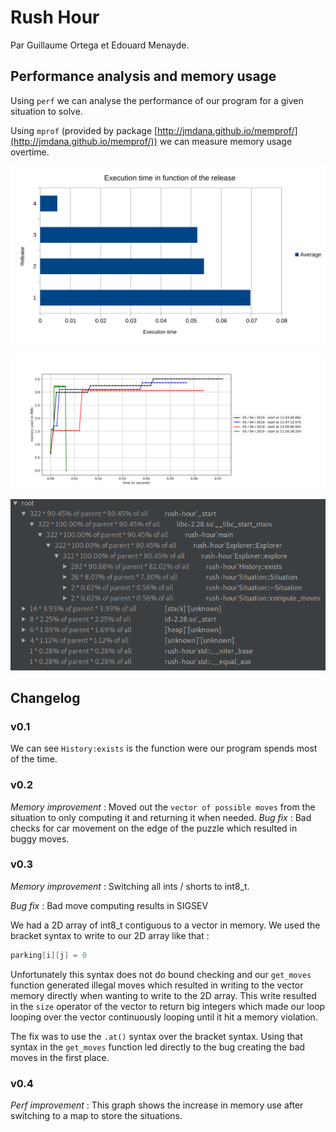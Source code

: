 # Rush Hour

Par Guillaume Ortega et Edouard Menayde.

## Performance analysis and memory usage

Using `perf` we can analyse the performance of our program for a given situation to solve.

Using `mprof` (provided by package [http://jmdana.github.io/memprof/](http://jmdana.github.io/memprof/)) we can measure memory usage overtime.

![](doc/perf/rush_hour.svg)

![](doc/memory_usage/graph.svg)

![](doc/perf/perf01.png)

## Changelog


### v0.1
We can see `History:exists` is the function were our program spends most of the time.

### v0.2
*Memory improvement* : Moved out the `vector of possible moves` from the situation to only computing it and returning 
it when needed.
*Bug fix* : Bad checks for car movement on the edge of the puzzle which resulted in buggy moves.

### v0.3
*Memory improvement* : Switching all ints / shorts to int8_t.

*Bug fix* : Bad move computing results in SIGSEV

We had a 2D array of int8_t contiguous to a vector in memory.
We used the bracket syntax to write to our 2D array like that :
```cpp
parking[i][j] = 0
```
Unfortunately this syntax does not do bound checking and our `get_moves` function generated illegal moves which 
resulted in writing to the vector memory directly when wanting to write to the 2D array. This write resulted in the 
`size` operator of the vector to return big integers which made our loop looping over the vector continuously looping
 until it hit a memory violation.

The fix was to use the `.at()` syntax over the bracket syntax. Using that syntax in the `get_moves` function led 
directly to the bug creating the bad moves in the first place.

### v0.4
*Perf improvement* : This graph shows the increase in memory use after switching to a map to store the situations.
